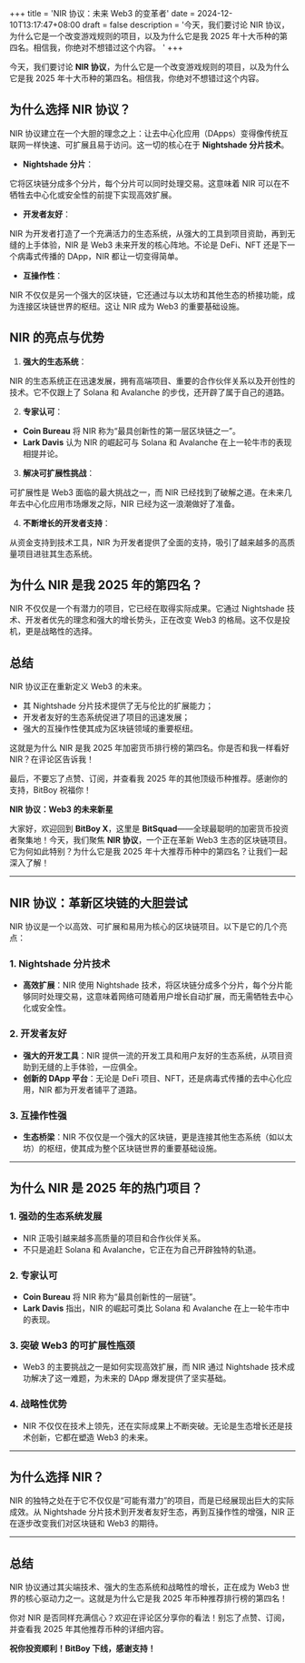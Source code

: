 +++
title = 'NIR 协议：未来 Web3 的变革者'
date = 2024-12-10T13:17:47+08:00
draft = false
description = '今天，我们要讨论 NIR 协议，为什么它是一个改变游戏规则的项目，以及为什么它是我 2025 年十大币种的第四名。相信我，你绝对不想错过这个内容。  '
+++

今天，我们要讨论 **NIR 协议**，为什么它是一个改变游戏规则的项目，以及为什么它是我 2025 年十大币种的第四名。相信我，你绝对不想错过这个内容。  

## **为什么选择 NIR 协议？**  

NIR 协议建立在一个大胆的理念之上：让去中心化应用（DApps）变得像传统互联网一样快速、可扩展且易于访问。这一切的核心在于 **Nightshade 分片技术**。  

- **Nightshade 分片**：  

它将区块链分成多个分片，每个分片可以同时处理交易。这意味着 NIR 可以在不牺牲去中心化或安全性的前提下实现高效扩展。  

- **开发者友好**：  

NIR 为开发者打造了一个充满活力的生态系统，从强大的工具到项目资助，再到无缝的上手体验，NIR 是 Web3 未来开发的核心阵地。不论是 DeFi、NFT 还是下一个病毒式传播的 DApp，NIR 都让一切变得简单。  

- **互操作性**：  

NIR 不仅仅是另一个强大的区块链，它还通过与以太坊和其他生态的桥接功能，成为连接区块链世界的枢纽。这让 NIR 成为 Web3 的重要基础设施。  

## **NIR 的亮点与优势**  

1. **强大的生态系统**：  

NIR 的生态系统正在迅速发展，拥有高端项目、重要的合作伙伴关系以及开创性的技术。它不仅跟上了 Solana 和 Avalanche 的步伐，还开辟了属于自己的道路。  

2. **专家认可**：  

- **Coin Bureau** 将 NIR 称为“最具创新性的第一层区块链之一”。  
- **Lark Davis** 认为 NIR 的崛起可与 Solana 和 Avalanche 在上一轮牛市的表现相提并论。  

3. **解决可扩展性挑战**：  

可扩展性是 Web3 面临的最大挑战之一，而 NIR 已经找到了破解之道。在未来几年去中心化应用市场爆发之际，NIR 已经为这一浪潮做好了准备。  

4. **不断增长的开发者支持**：  

从资金支持到技术工具，NIR 为开发者提供了全面的支持，吸引了越来越多的高质量项目进驻其生态系统。  

## **为什么 NIR 是我 2025 年的第四名？**  

NIR 不仅仅是一个有潜力的项目，它已经在取得实际成果。它通过 Nightshade 技术、开发者优先的理念和强大的增长势头，正在改变 Web3 的格局。这不仅是投机，更是战略性的选择。  

## **总结**  

NIR 协议正在重新定义 Web3 的未来。  

- 其 Nightshade 分片技术提供了无与伦比的扩展能力；  
- 开发者友好的生态系统促进了项目的迅速发展；  
- 强大的互操作性使其成为区块链领域的重要枢纽。  

这就是为什么 NIR 是我 2025 年加密货币排行榜的第四名。你是否和我一样看好 NIR？在评论区告诉我！  

最后，不要忘了点赞、订阅，并查看我 2025 年的其他顶级币种推荐。感谢你的支持，BitBoy 祝福你！

**NIR 协议：Web3 的未来新星**  

大家好，欢迎回到 **BitBoy X**，这里是 **BitSquad**——全球最聪明的加密货币投资者聚集地！今天，我们聚焦 **NIR 协议**，一个正在革新 Web3 生态的区块链项目。它为何如此特别？为什么它是我 2025 年十大推荐币种中的第四名？让我们一起深入了解！  

---

## **NIR 协议：革新区块链的大胆尝试**  

NIR 协议是一个以高效、可扩展和易用为核心的区块链项目。以下是它的几个亮点：  

### **1. Nightshade 分片技术**  
- **高效扩展**：NIR 使用 Nightshade 技术，将区块链分成多个分片，每个分片能够同时处理交易，这意味着网络可随着用户增长自动扩展，而无需牺牲去中心化或安全性。  

### **2. 开发者友好**  
- **强大的开发工具**：NIR 提供一流的开发工具和用户友好的生态系统，从项目资助到无缝的上手体验，一应俱全。  
- **创新的 DApp 平台**：无论是 DeFi 项目、NFT，还是病毒式传播的去中心化应用，NIR 都为开发者铺平了道路。  

### **3. 互操作性强**  
- **生态桥梁**：NIR 不仅仅是一个强大的区块链，更是连接其他生态系统（如以太坊）的枢纽，使其成为整个区块链世界的重要基础设施。  

---

## **为什么 NIR 是 2025 年的热门项目？**  

### **1. 强劲的生态系统发展**  

- NIR 正吸引越来越多高质量的项目和合作伙伴关系。  
- 不只是追赶 Solana 和 Avalanche，它正在为自己开辟独特的轨道。  

### **2. 专家认可**  

- **Coin Bureau** 将 NIR 称为“最具创新性的一层链”。  
- **Lark Davis** 指出，NIR 的崛起可类比 Solana 和 Avalanche 在上一轮牛市中的表现。  

### **3. 突破 Web3 的可扩展性瓶颈**  

- Web3 的主要挑战之一是如何实现高效扩展，而 NIR 通过 Nightshade 技术成功解决了这一难题，为未来的 DApp 爆发提供了坚实基础。  

### **4. 战略性优势**  
- NIR 不仅仅在技术上领先，还在实际成果上不断突破。无论是生态增长还是技术创新，它都在塑造 Web3 的未来。  

---

## **为什么选择 NIR？**  

NIR 的独特之处在于它不仅仅是“可能有潜力”的项目，而是已经展现出巨大的实际成效。从 Nightshade 分片技术到开发者友好生态，再到互操作性的增强，NIR 正在逐步改变我们对区块链和 Web3 的期待。  

---

## **总结**  

NIR 协议通过其尖端技术、强大的生态系统和战略性的增长，正在成为 Web3 世界的核心驱动力之一。这就是为什么它是我 2025 年币种推荐排行榜的第四名！  

你对 NIR 是否同样充满信心？欢迎在评论区分享你的看法！别忘了点赞、订阅，并查看我 2025 年其他推荐币种的详细内容。  

**祝你投资顺利！BitBoy 下线，感谢支持！**
